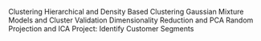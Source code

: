 Clustering
Hierarchical and Density Based Clustering
Gaussian Mixture Models and Cluster Validation
Dimensionality Reduction and PCA
Random Projection and ICA
Project: Identify Customer Segments